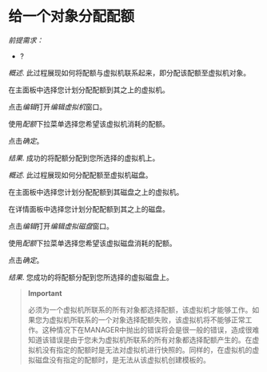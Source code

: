 # 给一个对象分配配额

*前提需求：*

-   ?

*概述*.
此过程展现如何将配额与虚拟机联系起来，即分配该配额至虚拟机对象。

在主面板中选择您计划分配配额到其之上的虚拟机。

点击*编辑*打开*编辑虚拟机*窗口。

使用*配额*下拉菜单选择您希望该虚拟机消耗的配额。

点击*确定*。

*结果*.
成功的将配额分配到您所选择的虚拟机上。

*概述*.
此过程展现如何分配配额至虚拟机磁盘。

在主面板中选择您计划分配配额到其磁盘之上的虚拟机。

在详情面板中选择您计划分配配额到其之上的磁盘。

点击*编辑*打开*编辑虚拟磁盘*窗口。

使用*配额*下拉菜单选择您希望该虚拟磁盘消耗的配额。

点击*确定*。

*结果*.
您成功的将配额分配到您所选择的虚拟磁盘上。

> **Important**
>
> 必须为一个虚拟机所联系的所有对象都选择配额，该虚拟机才能够工作。如果您为虚拟机所联系的一个对象选择配额失败，该虚拟机将不能够正常工作。这种情况下在MANAGER中抛出的错误将会是很一般的错误，造成很难知道该错误是由于您未为虚拟机所联系的所有对象都选择配额产生的。在虚拟机没有指定的配额时是无法对虚拟机进行快照的。同样的，在虚拟机的虚拟磁盘没有指定的配额时，是无法从该虚拟机创建模板的。

